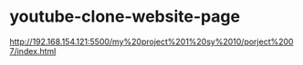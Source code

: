 # youtube-clone-website-page
http://192.168.154.121:5500/my%20project%201%20sy%2010/porject%2007/index.html

